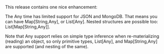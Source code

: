 This release contains one nice enhancement:

The Any time has limited support for JSON and MongoDB.  That means you can have Map[String,Any], or List[Any].  Nested structures are possible too: List[Map[String,Any]]. 

Note that Any support relies on simple type inference when re-materializing (reading) an object, so only primitive types, List[Any], and Map[String,Any] are supported (and nesting of the same).